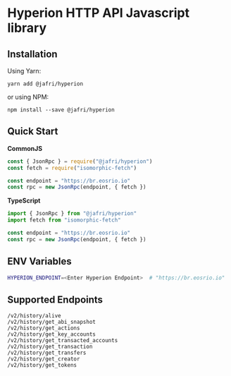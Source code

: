 # Hyperion HTTP API Javascript library

## Installation

Using Yarn:

```
yarn add @jafri/hyperion
```

or using NPM:

```
npm install --save @jafri/hyperion
```

## Quick Start

**CommonJS**

```js
const { JsonRpc } = require("@jafri/hyperion")
const fetch = require("isomorphic-fetch")

const endpoint = "https://br.eosrio.io"
const rpc = new JsonRpc(endpoint, { fetch })
```

**TypeScript**

```ts
import { JsonRpc } from "@jafri/hyperion"
import fetch from "isomorphic-fetch"

const endpoint = "https://br.eosrio.io"
const rpc = new JsonRpc(endpoint, { fetch })
```

## ENV Variables

```bash
HYPERION_ENDPOINT=<Enter Hyperion Endpoint>  # "https://br.eosrio.io"
```

## Supported Endpoints
```
/v2/history/alive
/v2/history/get_abi_snapshot
/v2/history/get_actions
/v2/history/get_key_accounts
/v2/history/get_transacted_accounts
/v2/history/get_transaction
/v2/history/get_transfers
/v2/history/get_creator
/v2/history/get_tokens
```